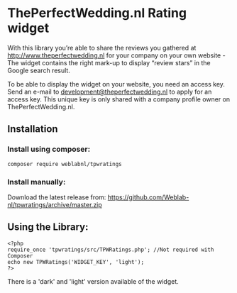 ThePerfectWedding.nl Rating widget
==================================

With this library you’re able to share the reviews you gathered at http://www.theperfectwedding.nl for your company on your own website - The widget contains the right mark-up to display “review stars” in the Google search result.

To be able to display the widget on your website, you need an access key. Send an e-mail to development@theperfectwedding.nl to apply for an access key. This unique key is only shared with a company profile owner on ThePerfectWedding.nl.

Installation
------------

### Install using composer:

    composer require weblabnl/tpwratings

### Install manually:

Download the latest release from: https://github.com/Weblab-nl/tpwratings/archive/master.zip

Using the Library:
-----------------

    <?php
    require_once 'tpwratings/src/TPWRatings.php'; //Not required with Composer
    echo new TPWRatings('WIDGET_KEY', 'light');
    ?>

There is a 'dark' and 'light' version available of the widget.